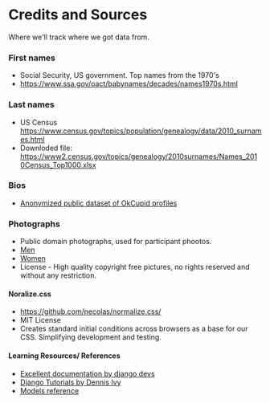 # Credits and Sources
Where we'll track where we got data from.

### First names
* Social Security, US government. Top names from the 1970's
* https://www.ssa.gov/oact/babynames/decades/names1970s.html

### Last names
* US Census https://www.census.gov/topics/population/genealogy/data/2010_surnames.html
* Downloded file: https://www2.census.gov/topics/genealogy/2010surnames/Names_2010Census_Top1000.xlsx

### Bios
* [Anonymized public dataset of OkCupid profiles](https://github.com/rudeboybert/JSE_OkCupid)

### Photographs
* Public domain photographs, used for participant phootos.
* [Men](https://pixnio.com/photos/people/male-men)
* [Women](https://pixnio.com/photos/people/female-women)
* License - High quality copyright free pictures, no rights reserved and without any restriction.

#### Noralize.css
* https://github.com/necolas/normalize.css/
* MIT License
* Creates standard initial conditions across browsers as a base for our CSS. 
Simplifying development and testing.

#### Learning Resources/ References
* [Excellent documentation by django devs](https://docs.djangoproject.com/en/3.1/)
* [Django Tutorials by Dennis Ivy](https://www.youtube.com/watch?v=xv_bwpA_aEA&list=PL-51WBLyFTg2vW-_6XBoUpE7vpmoR3ztO)
* [Models reference](https://github.com/ElSergio217/Django_Tinder/blob/master/music_tinder/app/models.py)
